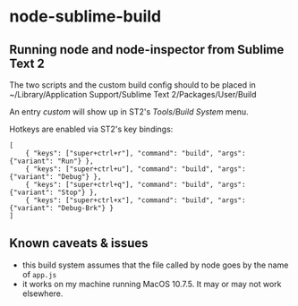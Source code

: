 node-sublime-build
==================
## Running node and node-inspector from Sublime Text 2

The two scripts and the custom build config should to be placed in    
	~/Library/Application Support/Sublime Text 2/Packages/User/Build

An entry _custom_ will show up in ST2's _Tools/Build System_ menu.

Hotkeys are enabled via ST2's key bindings:

	[
		{ "keys": ["super+ctrl+r"], "command": "build", "args": {"variant": "Run"} },
		{ "keys": ["super+ctrl+u"], "command": "build", "args": {"variant": "Debug"} },
		{ "keys": ["super+ctrl+q"], "command": "build", "args": {"variant": "Stop"} },
		{ "keys": ["super+ctrl+x"], "command": "build", "args": {"variant": "Debug-Brk"} }
	]

## Known caveats & issues

- this build system assumes that the file called by node goes by the name of `app.js`
- it works on my machine running MacOS 10.7.5. It may or may not work elsewhere.


